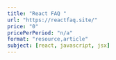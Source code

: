 ```yaml
---
title: "React FAQ "
url: "https://reactfaq.site/"
price: "0"
pricePerPeriod: "n/a"
format: "resource,article"
subject: [react, javascript, jsx]
---
```

